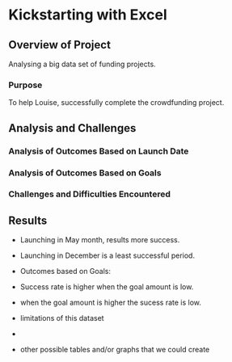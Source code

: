 # Kickstarting with Excel

## Overview of Project
Analysing a big data set of funding projects.

### Purpose

To help Louise, successfully complete the crowdfunding project.


## Analysis and Challenges

### Analysis of Outcomes Based on Launch Date

### Analysis of Outcomes Based on Goals

### Challenges and Difficulties Encountered

## Results

- Launching in May month, results more success.

- Launching in December is a least successful period.


- Outcomes based on Goals:

- Success rate is higher when the goal amount is low.

- when the goal amount is higher the sucess rate is low.

-  limitations of this dataset 

- 

- other possible tables and/or graphs that we could create
